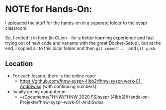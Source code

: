 # NOTE for Hands-On: 

I uploaded the stuff for the hands-on in a separate folder
to the syspr classroom.

So, I edited it in here (in CLion - for a better learning experience and fast trying out of new 
code and variants with the great Docker-Setup), but at the end, I copied
all to this local folder and then `git commit ...` and `git push`.


## Location
- For each lesson, there is the online repo:
  - https://github.com/fhnw-syspr-4ibb2/fhnw-syspr-work-01-AndiSwiss   (with continuing numbers)
- locally on my computer in:
  - ~/Documents/FHNW/FHNW 2020 FS/syspr (4Ibb2)/Hands-on-Projekte/fhnw-syspr-work-01-AndiSwiss
